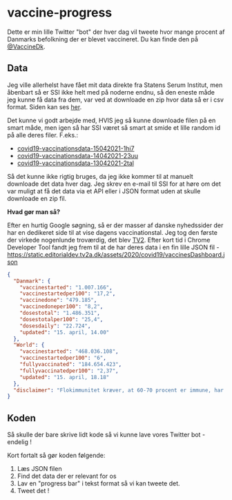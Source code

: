 # vaccine-progress

Dette er min lille Twitter "bot" der hver dag vil tweete hvor mange procent af Danmarks befolkning der er blevet vaccineret. Du kan finde den på [@VaccineDk](https://twitter.com/VaccineDk).

## Data
Jeg ville allerhelst have fået mit data direkte fra Statens Serum Institut, men åbenbart så er SSI ikke helt med på noderne endnu, så den eneste måde jeg kunne få data fra dem, var ved at downloade en zip hvor data så er i csv format. Siden kan ses [her](https://covid19.ssi.dk/overvagningsdata/download-fil-med-vaccinationsdata).

Det kunne vi godt arbejde med, HVIS jeg så kunne downloade filen på en smart måde, men igen så har SSI været så smart at smide et lille random id på alle deres filer. F.eks.:
- [covid19-vaccinationsdata-15042021-1hi7](https://files.ssi.dk/covid19/vaccinationsdata/zipfil/covid19-vaccinationsdata-15042021-1hi7)
- [covid19-vaccinationsdata-14042021-23uu](https://files.ssi.dk/covid19/vaccinationsdata/zipfil/covid19-vaccinationsdata-14042021-23uu)
- [covid19-vaccinationsdata-13042021-2tal](https://files.ssi.dk/covid19/vaccinationsdata/zipfil/covid19-vaccinationsdata-13042021-2tal)

Så det kunne ikke rigtig bruges, da jeg ikke kommer til at manuelt downloade det data hver dag. Jeg skrev en e-mail til SSI for at høre om det var muligt at få det data via et API eller i JSON format uden at skulle downloade en zip fil.

**Hvad gør man så?**

Efter en hurtig Google søgning, så er der masser af danske nyhedssider der har en dedikeret side til at vise dagens vaccinationstal. Jeg tog den første der virkede nogenlunde troværdig, det blev [TV2](https://nyheder.tv2.dk/samfund/hvor-mange-er-vaccineret-i-danmark-nyeste-vaccinetal-overblik). Efter kort tid i Chrome Developer Tool fandt jeg frem til at de har deres data i en fin lille JSON fil - https://static.editorialdev.tv2a.dk/assets/2020/covid19/vaccinesDashboard.json

```json
{
  "Danmark": {
    "vaccinestarted": "1.007.166",
    "vaccinestartedper100": "17,2",
    "vaccinedone": "479.185",
    "vaccinedoneper100": "8,2",
    "dosestotal": "1.486.351",
    "dosestotalper100": "25,4",
    "dosesdaily": "22.724",
    "updated": "15. april, 14.00"
  },
  "World": {
    "vaccinestarted": "468.036.108",
    "vaccinestartedper100": "6",
    "fullyvaccinated": "184.654.423",
    "fullyvaccinatedper100": "2,37",
    "updated": "15. april, 18.18"
  },
  "disclaimer": "Flokimmunitet kræver, at 60-70 procent er immune, har SSI oplyst i december 2020."
}
```

## Koden
Så skulle der bare skrive lidt kode så vi kunne lave vores Twitter bot - endelig !

Kort fortalt så gør koden følgende:

1. Læs JSON filen
2. Find det data der er relevant for os
3. Lav en "progress bar" i tekst format så vi kan tweete det.
4. Tweet det !
